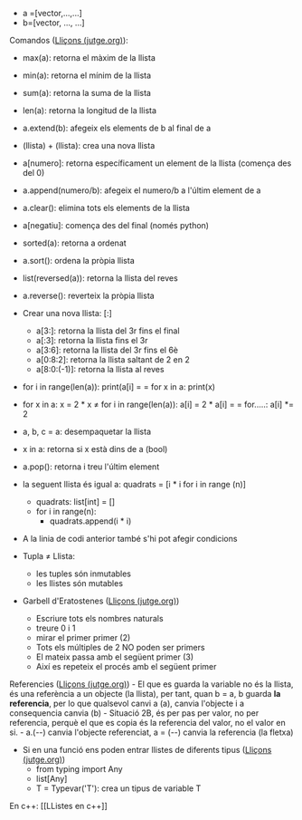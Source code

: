 - a =[vector,...,...]
- b=[vector, ..., ...]

Comandos ([Lliçons (jutge.org)](https://xn--llions-yua.jutge.org/ip-python/llistes/llistes.html)):
- max(a): retorna el màxim de la llista
- min(a): retorna el mínim de la llista
- sum(a): retorna la suma de la llista
- len(a): retorna la longitud de la llista
- a.extend(b): afegeix els elements de b al final de a
- (llista) + (llista): crea una nova llista
- a[numero]: retorna específicament un element de la llista (comença des del 0)
- a.append(numero/b): afegeix el numero/b a l'últim element de a
- a.clear(): elimina tots els elements de la llista
- a[negatiu]: comença des del final (només python)
- sorted(a): retorna a ordenat
- a.sort(): ordena la pròpia llista
- list(reversed(a)): retorna la llista del reves
- a.reverse(): reverteix la pròpia llista
- Crear una nova llista: [:]
	- a[3:]: retorna la llista del 3r fins el final
	- a[:3]: retorna la llista fins el 3r
	- a[3:6]: retorna la llista del 3r fins el 6è
	- a[0:8:2]: retorna la llista saltant de 2 en 2
	- a[8:0:(-1)]: retorna la llista al reves
- for i in range(len(a)): print(a[i] = = for x in a: print(x)
- for x in a: x = 2 * x ≠ for i in range(len(a)): a[i] = 2 * a[i] = = for.....: a[i] *= 2
- a, b, c = a: desempaquetar la llista
- x in a: retorna si x està dins de a (bool)
- a.pop(): retorna i treu l'últim element
- la seguent llista és igual a: quadrats = [i * i for i in range (n)]
    - quadrats: list[int] = []
    - for i in range(n):
        - quadrats.append(i * i)
- A la linia de codi anterior també s'hi pot afegir condicions
- Tupla ≠ Llista:
    - les tuples són inmutables
    - les llistes són mutables

- Garbell d'Eratostenes ([Lliçons (jutge.org)](https://xn--llions-yua.jutge.org/ip-python/llistes/eratostenes.html))
    - Escriure tots els nombres naturals
    - treure 0 i 1
    - mirar el primer primer (2)
    - Tots els múltiples de 2 NO poden ser primers
    - El mateix passa amb el següent primer (3)
    - Així es repeteix el procés amb el següent primer

Referencies ([Lliçons (jutge.org)](https://xn--llions-yua.jutge.org/ip-python/llistes/referencies.html))
	- El que es guarda la variable no és la llista, és una referència a un objecte (la llista), per tant, quan b = a, b guarda **la referencia**, per lo que qualsevol canvi a (a), canvia l'objecte i a consequencia canvia (b)
	- Situació 2B, és per pas per valor, no per referencia, perquè el que es copia és la referencia del valor, no el valor en si.
	- a.(--) canvia l'objecte referenciat, a = (--) canvia la referencia (la fletxa)

- Si en una funció ens poden entrar llistes de diferents tipus ([Lliçons (jutge.org)](https://xn--llions-yua.jutge.org/ip-python/llistes/tipus-generics.html))
	- from typing import Any
	- list[Any]
	- T = Typevar('T'): crea un tipus de variable T


En c++: [[LListes en c++]]